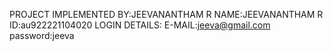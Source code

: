 PROJECT IMPLEMENTED BY:JEEVANANTHAM R
NAME:JEEVANANTHAM R
ID:au922221104020
LOGIN DETAILS:
E-MAIL:jeeva@gmail.com
password:jeeva
